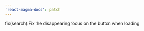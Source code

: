 ```yaml
---
'react-magma-docs': patch
---
```


fix(search):Fix the disappearing focus on the button when loading
